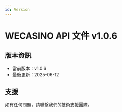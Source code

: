 ```yaml
---
id: Version
---
```


<!-- markdownlint-disable MD033 -->
# WECASINO API 文件 v1.0.6

## 版本資訊

- 當前版本：v1.0.6
- 最後更新：2025-06-12

## 支援

如有任何問題，請聯繫我們的技術支援團隊。
